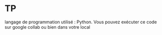 # TP
langage de programmation utilisé : Python.
Vous pouvez exécuter ce code sur google collab ou bien dans votre local

